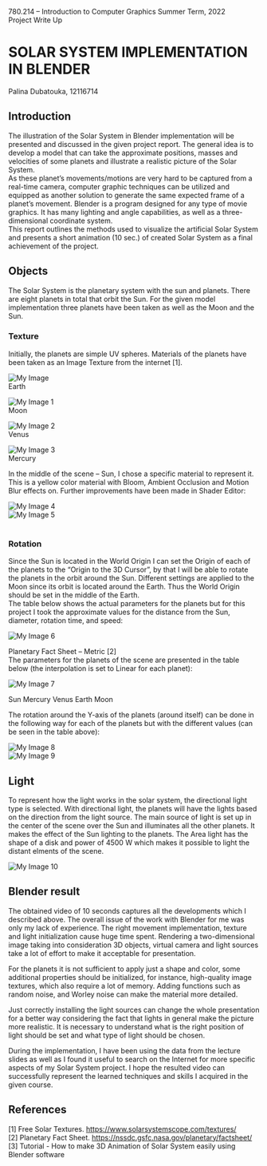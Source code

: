 780.214 – Introduction to Computer Graphics Summer Term, 2022 <br />
Project Write Up <br />

# SOLAR SYSTEM IMPLEMENTATION IN BLENDER

Palina Dubatouka, 12116714 <br />
## Introduction
The illustration of the Solar System in Blender implementation will be
presented and discussed in the given project report. The general idea is to develop
a model that can take the approximate positions, masses and velocities of some
planets and illustrate a realistic picture of the Solar System. <br />
As these planet’s movements/motions are very hard to be captured from a
real-time camera, computer graphic techniques can be utilized and equipped as
another solution to generate the same expected frame of a planet’s movement.
Blender is a program designed for any type of movie graphics. It has many
lighting and angle capabilities, as well as a three-dimensional coordinate system. <br />
This report outlines the methods used to visualize the artificial Solar
System and presents a short animation (10 sec.) of created Solar System as a final
achievement of the project.

## Objects

The Solar System is the planetary system with the sun and planets. There
are eight planets in total that orbit the Sun. For the given model implementation
three planets have been taken as well as the Moon and the Sun.

### Texture

Initially, the planets are simple UV spheres. Materials of the planets
have been taken as an Image Texture from the internet [1].

![My Image](images/photo_2022-12-02_00-21-21.jpg) <br />
Earth <br />

![My Image 1](images/2k_moon.jpg) <br />
Moon <br />

![My Image 2](images/2k_venus_surface.jpg) <br />
Venus <br />

![My Image 3](images/2k_mercury.jpg) <br />
Mercury <br />

In the middle of the scene – Sun, I chose a specific material to
represent it. This is a yellow color material with Bloom, Ambient Occlusion
and Motion Blur effects on. Further improvements have been made in
Shader Editor: <br />

![My Image 4](images/photo_2022-12-02_00-15-43.jpg) <br />
![My Image 5](images/photo_2022-12-02_00-15-12.jpg) <br />
<br />

### Rotation

Since the Sun is located in the World Origin I can set the Origin of
each of the planets to the “Origin to the 3D Cursor”, by that I will be able to
rotate the planets in the orbit around the Sun. Different settings are applied
to the Moon since its orbit is located around the Earth. Thus the World
Origin should be set in the middle of the Earth. <br />
The table below shows the actual parameters for the planets but for
this project I took the approximate values for the distance from the Sun,
diameter, rotation time, and speed: <br />

![My Image 6](images/photo_2022-12-02_00-14-14.jpg) <br />

Planetary Fact Sheet – Metric [2] <br />
The parameters for the planets of the scene are presented in the table
below (the interpolation is set to Linear for each planet): <br />

![My Image 7](images/photo_2022-12-02_00-16-22.jpg) <br />

Sun Mercury Venus Earth Moon <br />

The rotation around the Y-axis of the planets (around itself) can be done
in the following way for each of the planets but with the different values (can be
seen in the table above): <br />

![My Image 8](images/photo_2022-12-02_00-16-43.jpg) <br />
![My Image 9](images/photo_2022-12-02_00-17-44.jpg) <br />

## Light
To represent how the light works in the solar system, the directional
light type is selected. With directional light, the planets will have the lights
based on the direction from the light source. The main source of light is set
up in the center of the scene over the Sun and illuminates all the other
planets. It makes the effect of the Sun lighting to the planets. The Area light
has the shape of a disk and power of 4500 W which makes it possible to
light the distant elments of the scene. <br />

![My Image 10](images/photo_2022-12-02_00-18-17.jpg) <br />

## Blender result
The obtained video of 10 seconds captures all the developments which I described
above. The overall issue of the work with Blender for me was only my lack of
experience. The right movement implementation, texture and light initialization
cause huge time spent. Rendering a two-dimensional image taking into
consideration 3D objects, virtual camera and light sources take a lot of effort to
make it acceptable for presentation. <br />

For the planets it is not sufficient to apply just a shape and color, some
additional properties should be initialized, for instance, high-quality image
textures, which also require a lot of memory. Adding functions such as random
noise, and Worley noise can make the material more detailed. <br />

Just correctly installing the light sources can change the whole presentation
for a better way considering the fact that lights in general make the picture more
realistic. It is necessary to understand what is the right position of light should be
set and what type of light should be chosen. <br />

During the implementation, I have been using the data from the lecture
slides as well as I found it useful to search on the Internet for more specific aspects
of my Solar System project. I hope the resulted video can successfully represent
the learned techniques and skills I acquired in the given course. <br />

## References
[1] Free Solar Textures. https://www.solarsystemscope.com/textures/ <br />
[2] Planetary Fact Sheet. https://nssdc.gsfc.nasa.gov/planetary/factsheet/ <br />
[3] Tutorial - How to make 3D Animation of Solar System easily using Blender
software <br />
